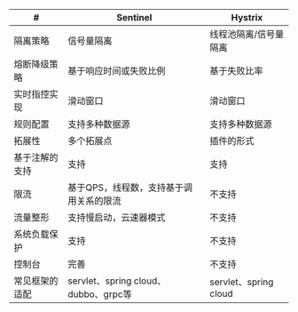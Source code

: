 
|      #      |              Sentinel              |      Hystrix      |
| ----------- | --------------------------------- | ----------------- |
| 隔离策略      | 信号量隔离                          | 线程池隔离/信号量隔离 |
| 熔断降级策略   | 基于响应时间或失败比例                 | 基于失败比率        |
| 实时指控实现   | 滑动窗口                            | 滑动窗口            |
| 规则配置      | 支持多种数据源                       | 支持多种数据源       |
| 拓展性       | 多个拓展点                          | 插件的形式          |
| 基于注解的支持 | 支持                               | 支持               |
| 限流         | 基于QPS，线程数，支持基于调用关系的限流   | 不支持             |
| 流量整形      | 支持慢启动，云速器模式                 | 不支持             |
| 系统负载保护   | 支持                               | 不支持             |
| 控制台       | 完善                               | 不支持             |
| 常见框架的适配 | servlet、spring cloud、dubbo、grpc等 |     servlet、spring cloud              |

